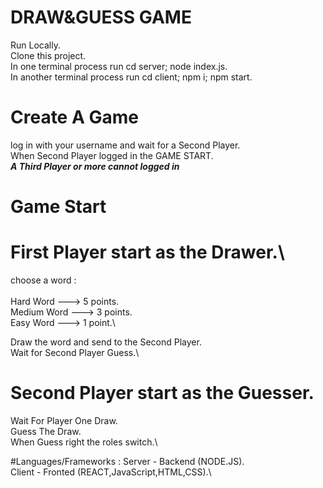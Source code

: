 # DRAW&GUESS GAME

Run Locally.\
Clone this project.\
In one terminal process run cd server; node index.js.\
In another terminal process run cd client; npm i; npm start.

# Create A Game
log in with your username and wait for a Second Player.\
When Second Player logged in the GAME START.\
***A Third Player or more cannot logged in***

# Game Start
# First Player start as the Drawer.\
choose a word :\
\
Hard Word   ---> 5 points.\
Medium Word ---> 3 points.\
Easy Word   ---> 1 point.\

Draw the word and send to the Second Player.\
Wait for Second Player Guess.\


# Second Player start as the Guesser.
Wait For Player One Draw.\
Guess The Draw.\
When Guess right the roles switch.\


#Languages/Frameworks :
Server - Backend (NODE.JS).\
Client - Fronted (REACT,JavaScript,HTML,CSS).\

